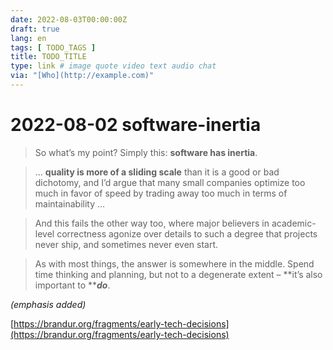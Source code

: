 ```yaml
---
date: 2022-08-03T00:00:00Z
draft: true
lang: en
tags: [ TODO_TAGS ]
title: TODO_TITLE
type: link # image quote video text audio chat
via: "[Who](http://example.com)"
---
```



# 2022-08-02 software-inertia


> So what’s my point? Simply this: **software has inertia**.

> … **quality is more of a sliding scale** than it is a good or bad dichotomy, and I’d argue that many small companies optimize too much in favor of speed by trading away too much in terms of maintainability …

> And this fails the other way too, where major believers in academic-level correctness agonize over details to such a degree that projects never ship, and sometimes never even start.

> As with most things, the answer is somewhere in the middle. Spend time thinking and planning, but not to a degenerate extent – **it’s also important to *****do***.

*(emphasis added)*

[https://brandur.org/fragments/early-tech-decisions](https://brandur.org/fragments/early-tech-decisions)

